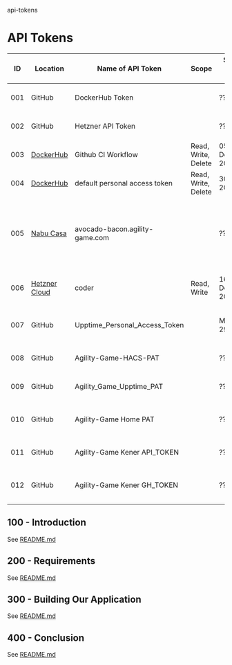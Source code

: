 api-tokens
# API Tokens

| ID | Location | Name of API Token | Scope| Start of API Token | Last Used | End of API Token | Status | Comments |
| -- | -- | -- | -- | -- | -- | -- | -- | -- |
| 001 | GitHub | DockerHub Token | | ?? | ?? | 31 December 2024 | | DOCKERHUB_TOKEN |
| 002 | GitHub | Hetzner API Token | | ?? | ?? | 31 December 2024 | | HETZNER_API_TOKEN |
| 003 | [DockerHub](https://app.docker.com) | Github CI Workflow | Read, Write, Delete | 05 December 2024 | 13 December 2024 | 05 December 2025 | Active | GITHUB_CI_WORKFLOW |
| 004 | [DockerHub](https://app.docker.com) | default personal access token | Read, Write, Delete | 30 july 2022 | Dec 13, 2024 | Never | Active | default-personal-access-token |
| 005 | [Nabu Casa]() | avocado-bacon.agility-game.com | | ?? | | 23 December 2024 | Active | 9d.....ui.nabu.casa <br/> You do not need to do anything. The certificates for your instance will renew automatically as long as your subscription is active. |
| 006 | [Hetzner Cloud](https://console.hetzner.cloud) | coder | Read, Write | 16 December 2024 | ?? | 31 December 2024 ? | Active | API Token on Hetzner Cloud that facilitates the deployment of Coder to Hetzner Cloud |
| 007 | GitHub | Upptime_Personal_Access_Token | | Mon, Apr 29 2024 | Last used within the last 7 months | Expires Tue, Dec 31 2025 | Expiring | Renew when due |
| 008 | GitHub | Agility-Game-HACS-PAT | | ?? | Never used | Expires Wed, Dec 31 2025 | Expiring | Renew when due |
| 009 | GitHub | Agility_Game_Upptime_PAT | | ?? | Never used | Expires Wed, Dec 31 2025 | Expiring | Renew when due |
| 010 | GitHub | Agility-Game Home PAT | | ?? | Last used within the last 11 months | Expires Tue, Dec 31 2024 | Expiring | Renew |
| 011 | GitHub | Agility-Game Kener API_TOKEN | | ?? | Never used | Expires Tue, Dec 31 2024 | Expiring | Renew |
| 012 | GitHub | Agility-Game Kener GH_TOKEN | | ?? | Last used within the last 7 months | Expires Tue, Dec 31 2024 | Expiring | Renew |

## 100 - Introduction

See [README.md](./100/README.md)

## 200 - Requirements

See [README.md](./200/README.md)

## 300 - Building Our Application

See [README.md](./300/README.md)

## 400 - Conclusion

See [README.md](./400/README.md)
